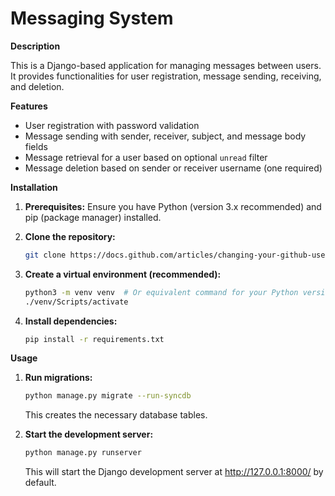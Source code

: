 # Messaging System

**Description**

This is a Django-based application for managing messages between users. It provides functionalities for user registration, message sending, receiving, and deletion.

**Features**

- User registration with password validation
- Message sending with sender, receiver, subject, and message body fields
- Message retrieval for a user based on optional `unread` filter
- Message deletion based on sender or receiver username (one required)

**Installation**

1. **Prerequisites:** Ensure you have Python (version 3.x recommended) and pip (package manager) installed.
2. **Clone the repository:**

   ```bash
   git clone https://docs.github.com/articles/changing-your-github-username
   ```

3. **Create a virtual environment (recommended):**

   ```bash
   python3 -m venv venv  # Or equivalent command for your Python version
   ./venv/Scripts/activate
   ```

4. **Install dependencies:**

   ```bash
   pip install -r requirements.txt
   ```

**Usage**

1. **Run migrations:**

   ```bash
   python manage.py migrate --run-syncdb
   ```

   This creates the necessary database tables.

2. **Start the development server:**

   ```bash
   python manage.py runserver
   ```

   This will start the Django development server at http://127.0.0.1:8000/ by default.
